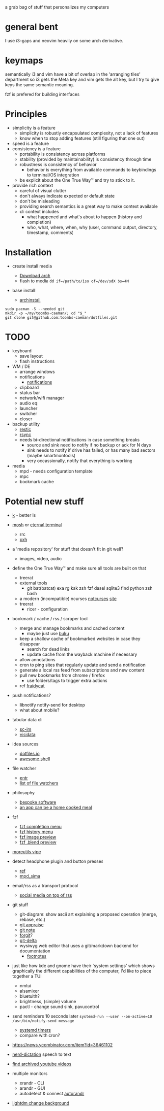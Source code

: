 a grab bag of stuff that personalizes my computers

# general bent
I use i3-gaps and neovim heavily on some arch derivative.

# keymaps
semantically i3 and vim have a bit of overlap in the 'arranging tiles' department so i3 gets the Meta key and vim gets the alt key,
but I try to give keys the same semantic meaning.

fzf is prefered for building interfaces
# Principles
* simplicity is a feature
    * simplicity is robustly encapsulated complexity, not a lack of features
    * know when to stop adding features (still figuring that one out)
* speed is a feature
* consistency is a feature
    * portability is consistency across platforms
    * stability (provided by maintainability) is consistency through time
    * robustness is consistency of behavior
        * behavior is everything from available commands to keybindings to terminal/OS integration
    * be explicit about the One True Way™ and try to stick to it.
* provide rich context
    * careful of visual clutter
    * don't always indicate expected or default state
    * don't be misleading
    * providing search semantics is a great way to make context available
    * cli context includes
        * what happened and what's about to happen (history and completion)
        * who, what, where, when, why (user, command output, directory, timestamp, comments)

# Installation
* create install media
    * [Download arch](https://archlinux.org/download/)
    * flash to media `dd if=/path/to/iso of=/dev/sdX bs=4M`

* base install
    * [archinstall](https://wiki.archlinux.org/title/Archinstall)
```shell
sudo pacman -S --needed git
mkdir -p ~/my/toombs-caeman/; cd "$_"
git clone git@github.com:toombs-caeman/dotfiles.git
```

# TODO
* keyboard
  * save layout
  * flash instructions
* WM / DE
  * arrange windows
  * notifications
    * [notifications](http://blog.z3bra.org/2014/04/pop-it-up.html)
  * clipboard
  * status bar
  * network/wifi manager
  * audio eq
  * launcher
  * switcher
  * closer
* backup utility
  * [restic](https://restic.net/)
  * [rsync](https://rsync.samba.org/)
  * needs bi-directional notifications in case something breaks
    * source and sink need to notify if no backup or ack for N days
    * sink needs to notify if drive has failed, or has many bad sectors (maybe smartmontools)
    * very occassionally, notify that everything is working
* media
  * mpd - needs configuration template
  * mpc
  * bookmark cache


# Potential new stuff

* [k](https://github.com/supercrabtree/k) - better ls
* [mosh](https://mosh.org/) or [eternal terminal](https://eternalterminal.dev/)
    * rrc
    * [xxh](https://github.com/xxh/xxh)
* a 'media repository' for stuff that doesn't fit in git well?
    * images, video, audio
* define the One True Way™ and make sure all tools are built on that
    * treerat
    * external tools
        * git bat(batcat) exa rg kak zsh fzf dasel sqlite3 find python zsh bash
    * a modern (incompatible) ncurses [notcurses](https://github.com/dankamongmen/notcurses) [site](https://notcurses.com/)
    * treerat
        * ricer - configuration
* bookmark / cache / rss / scraper tool
    * merge and manage bookmarks and cached content
        * maybe just use [buku](https://github.com/jarun/buku)
    * keep a shallow cache of bookmarked websites in case they disappear
      * search for dead links
      * update cache from the wayback machine if necessary
    * allow annotations
    * cron to ping sites that regularly update and send a notification
    * generate a local rss feed from subscriptions and new content
    * pull new bookmarks from chrome / firefox
      * use folders/tags to trigger extra actions
    * ref [fraidycat](https://fraidyc.at/)
* push notifications?
    * libnotify notify-send for desktop
    * what about mobile?
* tabular data cli
    * [sc-im](https://github.com/andmarti1424/sc-im)
    * [visidata](https://www.visidata.org/)
* idea sources
    * [dotfiles.io](http://dotfiles.github.io/)
    * [awesome shell](https://github.com/alebcay/awesome-shell)

* file watcher
    * [entr](https://github.com/eradman/entr) 
    * [list of file watchers](https://anarc.at/blog/2019-11-20-file-monitoring-tools/)
* philosophy
    * [bespoke software](https://routley.io/posts/bespoke-software-rss-aggregator/)
    * [an app can be a home cooked meal](https://www.robinsloan.com/notes/home-cooked-app/)
* fzf
    * [fzf completion menu]( https://reposhub.com/linux/shell-script-development/Aloxaf-fzf-tab.html)
    * [fzf history menu](https://medium.com/@ankurloriya/fzf-command-make-your-history-command-smarter-3294dfd1272f)
    * [fzf image preview](https://github.com/junegunn/fzf/issues/3228)
    * [fzf .blend preview](https://docs.blender.org/manual/en/latest/advanced/command_line/render.html)

* [moreutils vipe](https://joeyh.name/code/moreutils/)
* detect headphone plugin and button presses
    * [ref](https://unix.stackexchange.com/questions/25776/detecting-headphone-connection-disconnection-in-linux)
    * [mpd_sima](https://kaliko.me/mpd-sima/)
* email/rss as a transport protocol
    * [social media on top of rss](https://news.ycombinator.com/item?id=33975082)

* git stuff
    * git-diagram: show ascii art explaining a proposed operation (merge, rebase, etc.)
    * [git appraise](https://github.com/google/git-appraise)
    * [git note](https://git-scm.com/docs/git-notes)
    * [forgit](https://github.com/wfxr/forgit)?
    * [git-delta](https://github.com/dandavison/delta)
    * wysiwyg web editor that uses a git/markdown backend for documentation
        * [footnotes](https://www.monde-diplomatique.fr/2021/01/PIGEAUD/62633)

* just like how kde and gnome have their 'system settings' which shows graphically the different capabilities of the computer, I'd like to piece together a TUI
    * nmtui
    * alsamixer
    * bluetuith?
    * brightness, (simple) volume
    * pactl - change sound sink, pavucontrol

* send reminders 10 seconds later `systemd-run --user --on-active=10 /usr/bin/notify-send message`
    * [systemd timers](https://wiki.archlinux.org/title/Systemd/Timers)
    * compare with cron?

* https://news.ycombinator.com/item?id=36461102
* [nerd-dictation](https://github.com/ideasman42/nerd-dictation) speech to text
* [find archived youtube videos](https://findyoutubevideo.thetechrobo.ca/)
* multiple monitors
    * xrandr - CLI
    * arandr - GUI
    * autodetect & connect [autorandr](https://github.com/phillipberndt/autorandr)
* [lightdm change background](https://wiki.archlinux.org/title/LightDM#Changing_background_images/colors)
